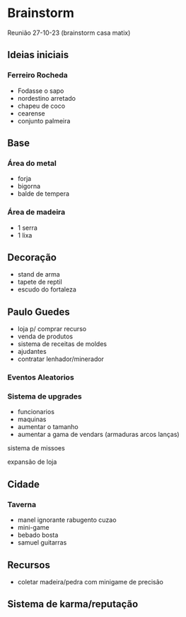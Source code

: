 # Brainstorm
Reunião 27-10-23 (brainstorm casa matix)

## Ideias iniciais

### Ferreiro Rocheda

* Fodasse o sapo
* nordestino arretado
* chapeu de coco 
* cearense
* conjunto palmeira

## Base

### Área do metal

* forja
* bigorna
* balde de tempera

### Área de madeira
* 1 serra
* 1 lixa

## Decoração

* stand de arma
* tapete de reptil
* escudo do fortaleza

## Paulo Guedes

* loja p/ comprar recurso
* venda de produtos
* sistema de receitas de moldes
* ajudantes
* contratar lenhador/minerador
### Eventos Aleatorios

### Sistema de upgrades
* funcionarios
* maquinas
* aumentar o tamanho
* aumentar a gama de vendars (armaduras arcos lanças)

sistema de missoes

expansão de loja

## Cidade

### Taverna
* manel ignorante rabugento cuzao
* mini-game
* bebado bosta
* samuel guitarras

## Recursos
* coletar madeira/pedra com minigame de precisão

## Sistema de karma/reputação